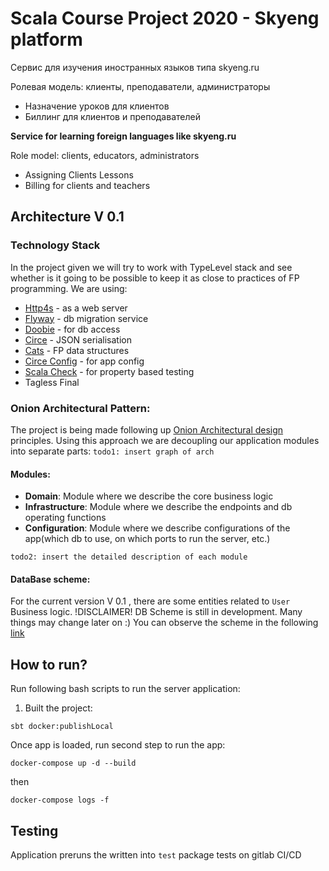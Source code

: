 # Scala Course Project 2020 - Skyeng platform

Сервис для изучения иностранных языков типа skyeng.ru

Ролевая модель: клиенты, преподаватели, администраторы
- Назначение уроков для клиентов
- Биллинг для клиентов и преподавателей


**Service for learning foreign languages like skyeng.ru**

Role model: clients, educators, administrators
- Assigning Clients Lessons
- Billing for clients and teachers

## Architecture V 0.1
### Technology Stack
In the project given we will try to work with TypeLevel stack and see whether is it going to be possible to keep it as close to practices of FP 
programming. 
We are using:
- [Http4s](https://http4s.org/) - as a web server
- [Flyway](https://github.com/flyway/flyway-sbt) - db migration service
- [Doobie](https://github.com/tpolecat/doobie) - for db access
- [Circe](https://circe.github.io/circe/) - JSON serialisation
- [Cats](https://typelevel.org/cats/) - FP data structures
- [Circe Config](https://github.com/circe/circe-config) - for app config
- [Scala Check](https://www.scalacheck.org/) - for property based testing
- Tagless Final 

### Onion Architectural Pattern:
The project is being made following up [Onion Architectural design](https://medium.com/@shivendraodean/software-architecture-the-onion-architecture-1b235bec1dec#:~:text=The%20Onion%20Architecture%20is%20an,at%20a%20Solution%2FSystem%20level.) principles.
Using this approach we are decoupling our application modules into separate parts:
`todo1: insert graph of arch`

#### Modules:
- **Domain**: Module where we describe the core business logic
- **Infrastructure**: Module where we describe the endpoints and db operating functions
- **Configuration**: Module where we describe configurations of the app(which db to use, on which ports to run the server, etc.)

`todo2: insert the detailed description of each module`

#### DataBase scheme:
For the current version V 0.1 , there are some entities related to `User` Business logic.
!DISCLAIMER! DB Scheme is still in development. Many things may change later on :)
You can observe the scheme in the following [link](https://drive.google.com/file/d/1sknFvJ0BTB3cFnHtQf6PakkdaXu1NTkh/view?usp=sharing)



## How to run?

Run following bash scripts to run the server application:

1. Built the project:
```
sbt docker:publishLocal
```

Once app is loaded, run second step to run the app:
```
docker-compose up -d --build
```
then 
```
docker-compose logs -f
```

## Testing
Application preruns the written into `test` package tests on gitlab CI/CD






















